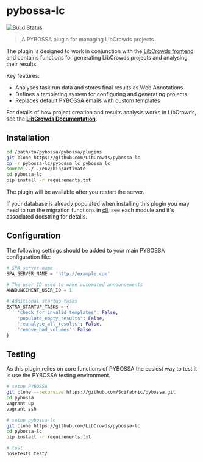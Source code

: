 # pybossa-lc

[![Build Status](https://travis-ci.org/LibCrowds/pybossa-lc.svg?branch=master)](https://travis-ci.org/LibCrowds/pybossa-lc)

> A PYBOSSA plugin for managing LibCrowds projects.

The plugin is designed to work in conjunction with the
[LibCrowds frontend](https://github.com/LibCrowds/libcrowds) and contains
functions for generating LibCrowds projects and analysing their results.

Key features:

- Analyses task run data and stores final results as Web Annotations
- Defines a templating system for configuring and generating projects
- Replaces default PYBOSSA emails with custom templates

For details of how project creation and results analysis works in LibCrowds,
see the [**LibCrowds Documentation**](https://docs.libcrowds.com).

## Installation

``` bash
cd /path/to/pybossa/pybossa/plugins
git clone https://github.com/LibCrowds/pybossa-lc
cp -r pybossa-lc/pybossa_lc pybossa_lc
source ../../env/bin/activate
cd pybossa-lc
pip install -r requirements.txt
```

The plugin will be available after you restart the server.

If your database is already populated when installing this plugin you may
need to run the migration functions in [cli](cli); see each module and
it's associated docstring for details.

## Configuration

The following settings should be added to your main PYBOSSA configuration file:

``` python
# SPA server name
SPA_SERVER_NAME = 'http://example.com'

# The user ID used to make automated announcements
ANNOUNCEMENT_USER_ID = 1

# Additional startup tasks
EXTRA_STARTUP_TASKS = {
    'check_for_invalid_templates': False,
    'populate_empty_results': False,
    'reanalyse_all_results': False,
    'remove_bad_volumes': False
}
```

## Testing

As this plugin relies on core functions of PYBOSSA the easiest way to test
it is use the PYBOSSA testing environment.

``` bash
# setup PYBOSSA
git clone --recursive https://github.com/Scifabric/pybossa.git
cd pybossa
vagrant up
vagrant ssh

# setup pybossa-lc
git clone https://github.com/LibCrowds/pybossa-lc
cd pybossa-lc
pip install -r requirements.txt

# test
nosetests test/
```
